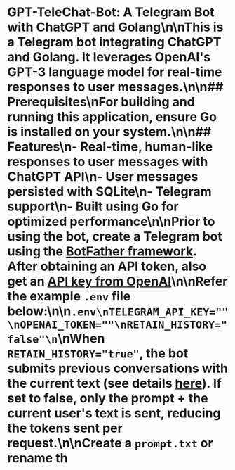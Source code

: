 # GPT-TeleChat-Bot: A Telegram Bot with ChatGPT and Golang\n\nThis is a Telegram bot integrating ChatGPT and Golang. It leverages OpenAI's GPT-3 language model for real-time responses to user messages.\n\n## Prerequisites\nFor building and running this application, ensure Go is installed on your system.\n\n## Features\n- Real-time, human-like responses to user messages with ChatGPT API\n- User messages persisted with SQLite\n- Telegram support\n- Built using Go for optimized performance\n\nPrior to using the bot, create a Telegram bot using the [BotFather framework](https://t.me/botfather). After obtaining an API token, also get an [API key from OpenAI](https://platform.openai.com/account/api-keys)\n\nRefer the example `.env` file below:\n\n```.env\nTELEGRAM_API_KEY=""\nOPENAI_TOKEN=""\nRETAIN_HISTORY="false"\n```\nWhen `RETAIN_HISTORY="true"`, the bot submits previous conversations with the current text (see details [here](https://platform.openai.com/docs/guides/chat/introduction)). If set to false, only the prompt + the current user's text is sent, reducing the tokens sent per request.\n\nCreate a `prompt.txt` or rename th